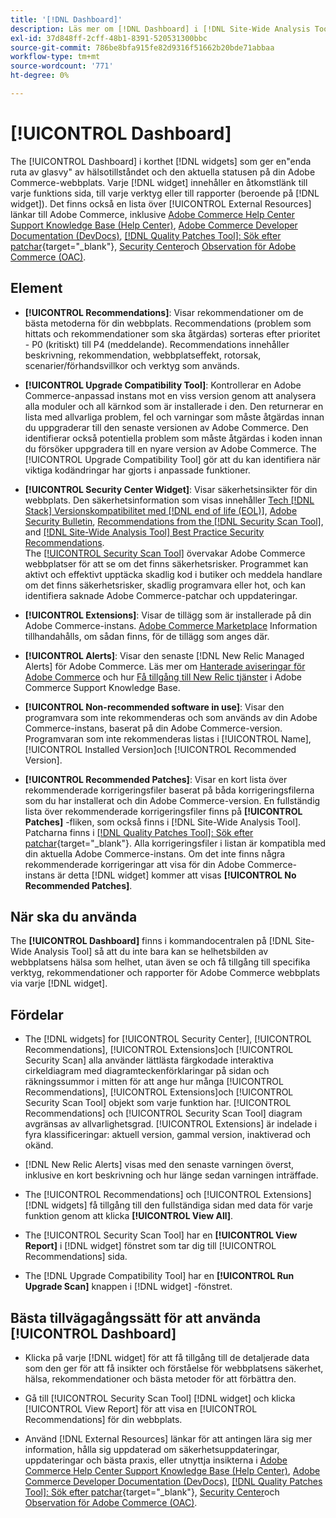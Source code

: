 ```yaml
---
title: '[!DNL Dashboard]'
description: Läs mer om [!DNL Dashboard] i [!DNL Site-Wide Analysis Tool], element, när de ska användas, fördelar och bästa praxis.
exl-id: 37d848ff-2cff-48b1-8391-520531300bbc
source-git-commit: 786be8bfa915fe82d9316f51662b20bde71abbaa
workflow-type: tm+mt
source-wordcount: '771'
ht-degree: 0%

---
```


# [!UICONTROL Dashboard]

The [!UICONTROL Dashboard] i korthet [!DNL widgets] som ger en&quot;enda ruta av glasvy&quot; av hälsotillståndet och den aktuella statusen på din Adobe Commerce-webbplats. Varje [!DNL widget] innehåller en åtkomstlänk till varje funktions sida, till varje verktyg eller till rapporter (beroende på [!DNL widget]).
Det finns också en lista över [!UICONTROL External Resources] länkar till Adobe Commerce, inklusive [Adobe Commerce Help Center Support Knowledge Base (Help Center)](https://experienceleague.adobe.com/docs/commerce-knowledge-base/kb/overview.html), [Adobe Commerce Developer Documentation (DevDocs)](https://developer.adobe.com/commerce/docs/), [[!DNL Quality Patches Tool]: Sök efter patchar](https://experienceleague.adobe.com/tools/commerce-quality-patches/index.html){target="_blank"}, [Security Center](https://helpx.adobe.com/security.html)och [Observation för Adobe Commerce (OAC)](https://experienceleague.adobe.com/docs/commerce-operations/tools/observation-for-adobe-commerce/intro.html).

## Element

* **[!UICONTROL Recommendations]**: Visar rekommendationer om de bästa metoderna för din webbplats. Recommendations (problem som hittats och rekommendationer som ska åtgärdas) sorteras efter prioritet - P0 (kritiskt) till P4 (meddelande).
Recommendations innehåller beskrivning, rekommendation, webbplatseffekt, rotorsak, scenarier/förhandsvillkor och verktyg som används.

* **[!UICONTROL Upgrade Compatibility Tool]**: Kontrollerar en Adobe Commerce-anpassad instans mot en viss version genom att analysera alla moduler och all kärnkod som är installerade i den. Den returnerar en lista med allvarliga problem, fel och varningar som måste åtgärdas innan du uppgraderar till den senaste versionen av Adobe Commerce. Den identifierar också potentiella problem som måste åtgärdas i koden innan du försöker uppgradera till en nyare version av Adobe Commerce.
The [!UICONTROL Upgrade Compatibility Tool] gör att du kan identifiera när viktiga kodändringar har gjorts i anpassade funktioner.

* **[!UICONTROL Security Center Widget]**: Visar säkerhetsinsikter för din webbplats.
Den säkerhetsinformation som visas innehåller [Tech [!DNL Stack] Versionskompatibilitet med [!DNL end of life (EOL)]](https://experienceleague.adobe.com/docs/commerce-operations/installation-guide/system-requirements.html), [Adobe Security Bulletin](https://helpx.adobe.com/security/security-bulletin.html), [Recommendations from the [!DNL Security Scan Tool]](https://experienceleague.adobe.com/docs/commerce-admin/systems/security/security-scan.html), and [[!DNL Site-Wide Analysis Tool] Best Practice Security Recommendations](https://experienceleague.adobe.com/docs/commerce-operations/tools/site-wide-analysis-tool/recommendations.html).<br>
The [[!UICONTROL Security Scan Tool]](https://experienceleague.adobe.com/docs/commerce-admin/systems/security/security-scan.html) övervakar Adobe Commerce webbplatser för att se om det finns säkerhetsrisker. Programmet kan aktivt och effektivt upptäcka skadlig kod i butiker och meddela handlare om det finns säkerhetsrisker, skadlig programvara eller hot, och kan identifiera saknade Adobe Commerce-patchar och uppdateringar.

* **[!UICONTROL Extensions]**: Visar de tillägg som är installerade på din Adobe Commerce-instans. [Adobe Commerce Marketplace](https://marketplace.magento.com/extensions.html) Information tillhandahålls, om sådan finns, för de tillägg som anges där.

* **[!UICONTROL Alerts]**: Visar den senaste [!DNL New Relic Managed Alerts] för Adobe Commerce. Läs mer om [Hanterade aviseringar för Adobe Commerce](https://experienceleague.adobe.com/docs/commerce-knowledge-base/kb/support-tools/managed-alerts/managed-alerts-for-magento-commerce.html) och hur [Få tillgång till New Relic tjänster](https://experienceleague.adobe.com/docs/commerce-knowledge-base/kb/faq/access-new-relic-services.html) i Adobe Commerce Support Knowledge Base.

* **[!UICONTROL Non-recommended software in use]**: Visar den programvara som inte rekommenderas och som används av din Adobe Commerce-instans, baserat på din Adobe Commerce-version. Programvaran som inte rekommenderas listas i [!UICONTROL Name], [!UICONTROL Installed Version]och [!UICONTROL Recommended Version].

* **[!UICONTROL Recommended Patches]**: Visar en kort lista över rekommenderade korrigeringsfiler baserat på båda korrigeringsfilerna som du har installerat och din Adobe Commerce-version. En fullständig lista över rekommenderade korrigeringsfiler finns på **[!UICONTROL Patches]** -fliken, som också finns i [!DNL Site-Wide Analysis Tool]. Patcharna finns i [[!DNL Quality Patches Tool]: Sök efter patchar](https://experienceleague.adobe.com/tools/commerce-quality-patches/index.html){target="_blank"}. Alla korrigeringsfiler i listan är kompatibla med din aktuella Adobe Commerce-instans.
Om det inte finns några rekommenderade korrigeringar att visa för din Adobe Commerce-instans är detta [!DNL widget] kommer att visas **[!UICONTROL No Recommended Patches]**.

## När ska du använda

The **[!UICONTROL Dashboard]** finns i kommandocentralen på [!DNL Site-Wide Analysis Tool] så att du inte bara kan se helhetsbilden av webbplatsens hälsa som helhet, utan även se och få tillgång till specifika verktyg, rekommendationer och rapporter för Adobe Commerce webbplats via varje [!DNL widget].

## Fördelar

* The [!DNL widgets] for [!UICONTROL Security Center], [!UICONTROL Recommendations], [!UICONTROL Extensions]och [!UICONTROL Security Scan] alla använder lättlästa färgkodade interaktiva cirkeldiagram med diagramteckenförklaringar på sidan och räkningssummor i mitten för att ange hur många [!UICONTROL Recommendations], [!UICONTROL Extensions]och [!UICONTROL Security Scan Tool] objekt som varje funktion har. [!UICONTROL Recommendations] och [!UICONTROL Security Scan Tool] diagram avgränsas av allvarlighetsgrad. [!UICONTROL Extensions] är indelade i fyra klassificeringar: aktuell version, gammal version, inaktiverad och okänd.

* [!DNL New Relic Alerts] visas med den senaste varningen överst, inklusive en kort beskrivning och hur länge sedan varningen inträffade.

* The [!UICONTROL Recommendations] och [!UICONTROL Extensions] [!DNL widgets] få tillgång till den fullständiga sidan med data för varje funktion genom att klicka **[!UICONTROL View All]**.

* The [!UICONTROL Security Scan Tool] har en **[!UICONTROL View Report]** i [!DNL widget] fönstret som tar dig till [!UICONTROL Recommendations] sida.

* The [!DNL Upgrade Compatibility Tool] har en **[!UICONTROL Run Upgrade Scan]** knappen i [!DNL widget] -fönstret.

## Bästa tillvägagångssätt för att använda [!UICONTROL Dashboard]

* Klicka på varje [!DNL widget] för att få tillgång till de detaljerade data som den ger för att få insikter och förståelse för webbplatsens säkerhet, hälsa, rekommendationer och bästa metoder för att förbättra den.

* Gå till [!UICONTROL Security Scan Tool] [!DNL widget] och klicka [!UICONTROL View Report] för att visa en [!UICONTROL Recommendations] för din webbplats.

* Använd [!DNL External Resources] länkar för att antingen lära sig mer information, hålla sig uppdaterad om säkerhetsuppdateringar, uppdateringar och bästa praxis, eller utnyttja insikterna i [Adobe Commerce Help Center Support Knowledge Base (Help Center)](https://experienceleague.adobe.com/docs/commerce-knowledge-base/kb/overview.html), [Adobe Commerce Developer Documentation (DevDocs)](https://developer.adobe.com/commerce/docs/), [[!DNL Quality Patches Tool]: Sök efter patchar](https://experienceleague.adobe.com/tools/commerce-quality-patches/index.html){target="_blank"}, [Security Center](https://helpx.adobe.com/security.html)och [Observation för Adobe Commerce (OAC)](https://experienceleague.adobe.com/docs/commerce-operations/tools/observation-for-adobe-commerce/intro.html).
